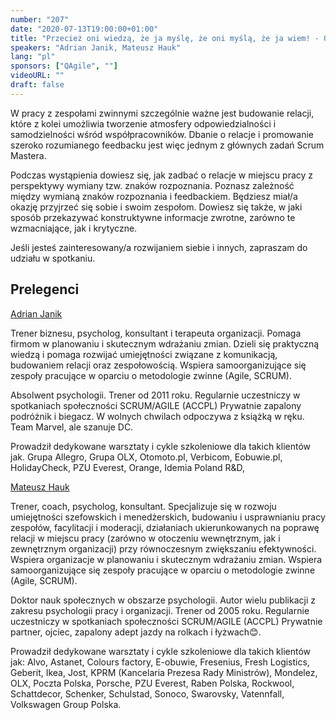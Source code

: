 ```yaml
---
number: "207"
date: "2020-07-13T19:00:00+01:00"
title: "Przecież oni wiedzą, że ja myślę, że oni myślą, że ja wiem! - O komunikacji budującej relacje"
speakers: "Adrian Janik, Mateusz Hauk"
lang: "pl"
sponsors: ["QAgile", ""]
videoURL: ""
draft: false
---
```


W pracy z zespołami zwinnymi szczególnie ważne jest budowanie relacji, które z kolei umożliwia tworzenie atmosfery odpowiedzialności i samodzielności wśród współpracowników. Dbanie o relacje i promowanie szeroko rozumianego feedbacku jest więc jednym z głównych zadań Scrum Mastera.

Podczas wystąpienia dowiesz się, jak zadbać o relacje w miejscu pracy z perspektywy wymiany tzw. znaków rozpoznania. Poznasz zależność między wymianą znaków rozpoznania i feedbackiem. Będziesz miał/a okazję przyjrzeć się sobie i swoim zespołom. Dowiesz się także, w jaki sposób przekazywać konstruktywne informacje zwrotne, zarówno te wzmacniające, jak i krytyczne.

Jeśli jesteś zainteresowany/a rozwijaniem siebie i innych, zapraszam do udziału w spotkaniu.

## Prelegenci

<a href="https://www.linkedin.com/in/adrian-janik-b1664395/" target="_blank">Adrian Janik</a>

Trener biznesu, psycholog, konsultant i terapeuta organizacji. Pomaga firmom w planowaniu i skutecznym wdrażaniu zmian. Dzieli się praktyczną wiedzą i pomaga rozwijać umiejętności związane z komunikacją, budowaniem relacji oraz zespołowością. Wspiera samoorganizujące się zespoły pracujące w
oparciu o metodologie zwinne (Agile, SCRUM).  

Absolwent psychologii. Trener od 2011 roku. Regularnie uczestniczy w spotkaniach społeczności
SCRUM/AGILE (ACCPL) Prywatnie zapalony podróżnik i biegacz. W wolnych chwilach odpoczywa z książką
w ręku. Team Marvel, ale szanuje DC.  

Prowadził dedykowane warsztaty i cykle szkoleniowe dla takich klientów jak. Grupa Allegro, Grupa OLX,
Otomoto.pl, Verbicom, Eobuwie.pl, HolidayCheck, PZU Everest, Orange, Idemia Poland R&D,

<a href="https://www.linkedin.com/in/mateusz-hauk-6651638/" target="_blank">Mateusz Hauk</a> 

Trener, coach, psycholog, konsultant. Specjalizuje się w rozwoju umiejętności szefowskich i menedżerskich, budowaniu i usprawnianiu pracy zespołów, facylitacji i moderacji, działaniach ukierunkowanych na poprawę relacji w miejscu pracy (zarówno w otoczeniu wewnętrznym, jak i zewnętrznym organizacji) przy równoczesnym zwiększaniu efektywności. Wspiera organizacje w planowaniu i skutecznym wdrażaniu zmian. Wspiera samoorganizujące się zespoły pracujące w oparciu o metodologie zwinne (Agile, SCRUM). 

Doktor nauk społecznych w obszarze psychologii. Autor wielu publikacji z zakresu psychologii pracy i organizacji. Trener od 2005 roku. Regularnie uczestniczy w spotkaniach społeczności SCRUM/AGILE (ACCPL) Prywatnie partner, ojciec, zapalony adept jazdy na rolkach i łyżwach😊.  

Prowadził dedykowane warsztaty i cykle szkoleniowe dla takich klientów jak: Alvo, Astanet, Colours factory, E-obuwie, Fresenius, Fresh Logistics, Geberit, Ikea, Jost, KPRM (Kancelaria Prezesa Rady Ministrów), Mondelez, OLX, Poczta Polska, Porsche, PZU Everest, Raben Polska, Rockwool, Schattdecor, Schenker, Schulstad, Sonoco, Swarovsky, Vatennfall, Volkswagen Group Polska.

